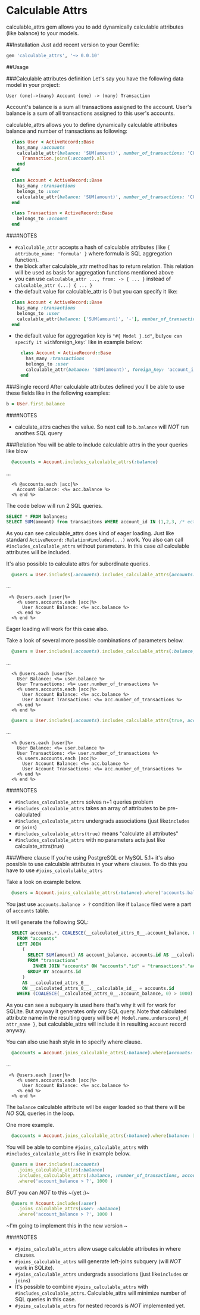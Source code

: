 # Calculable Attrs
calculable_attrs gem allows you to add dynamically calculable attributes (like balance) to your models.

##Installation
Just add recent version to your Gemfile:

```ruby
gem 'calculable_attrs', '~> 0.0.10'
```

##Usage

###Calculable attributes definition
Let's say you have the following data model in your project:

```
User (one)->(many) Account (one) -> (many) Transaction
```

Account's balance is a sum all transactions assigned to the account.
User's balance is a sum of all transactions assigned to this user's accounts.


calculable_attrs allows you to define dynamically calculable attributes balance and number of transactions as following:

```ruby
  class User < ActiveRecord::Base
    has_many :accounts
    calculable_attr(balance: 'SUM(amount)', number_of_transactions: 'COUNT(*)', foreign_key: 'accounts.user_id') do
      Transaction.joins(:account).all
    end
  end
```

```ruby
  class Account < ActiveRecord::Base
    has_many :transactions
    belongs_to :user
    calculable_attr(balance: 'SUM(amount)', number_of_transactions: 'COUNT(*)') { Transaction.joins(:account).all }
  end
```

```ruby
  class Transaction < ActiveRecord::Base
    belongs_to :account
  end
```

####NOTES
 - `#calculable_attr` accepts a hash of calculable attributes (like `{ attribute_name: 'formula' }` where formula is SQL aggregation function).
 - the block after calculable_attr method has to return relation. This relation will be used as basis for aggregation functions mentioned above
 - you can use `calculable_attr ..., from: -> { ... }` instead of `calculable_attr (...) { ... }`
 - the default value for calculable_attr is 0 but you can specify it like:

  ```ruby
    class Account < ActiveRecord::Base
      has_many :transactions
      belongs_to :user
      calculable_attr(balance: ['SUM(amount)', '-'], number_of_transactions: ['COUNT(*)', nil]) { Transaction.joins(:account).all }
    end
  ```
 - the default value for aggregation key is `"#{ Model }.id"`, but` you can specify it with `foreign_key:` like in example below:
   ```ruby
     class Account < ActiveRecord::Base
       has_many :transactions
       belongs_to :user
       calculable_attr(balance: 'SUM(amount)', foreign_key: 'account_id') { Transaction.all }
     end
   ```

###Single record
After calculable attributes defined you'll be able to use these fields like in the following examples:

```ruby
b = User.first.balance
````

####NOTES
 - calculate_attrs caches the value. So next call to `b.balance` will *NOT* run anothes SQL query

###Relation
You will be able to include calculable attrs in the your queries like blow
```ruby
  @accounts = Account.includes_calculable_attrs(:balance)
```
...

```erb
  <% @accounts.each |acc|%>
    Account Balance: <%= acc.balance %>
  <% end %>
```

The code below will run 2 SQL queries.
```sql
SELECT * FROM balances;
SELECT SUM(amount) from transacitons WHERE account_id IN (1,2,3, /* ect */)
```
As you can see calculable_attrs does kind of eager loading. Just like standard `ActiveRecord::Relation#includes(...)` work.
You also can call `#includes_calculable_attrs` without parameters. In this case *all* calculable attributes will be included.


It's also possible to calculate attrs for subordinate queries.
```ruby
  @users = User.includes(:accounts).includes_calculable_attrs(accounts: :balance)
```
...

```erb
 <% @users.each |user|%>
    <% users.accounts.each |acc|%>
      User Account Balance: <%= acc.balance %>
    <% end %>
  <% end %>
```
Eager loading will work for this case also.

Take a look of several more possible combinations of parameters below.
```ruby
  @users = User.includes(:accounts).includes_calculable_attrs(:balance, :number_of_transactions, accounts: [:balance, :number_of_transactions])
```
...

```erb
  <% @users.each |user|%>
    User Balance: <%= user.balance %>
    User Transactions: <%= user.number_of_transactions %>
    <% users.accounts.each |acc|%>
      User Account Balance: <%= acc.balance %>
      User Account Transactions: <%= acc.number_of_transactions %>
    <% end %>
  <% end %>
```

```ruby
  @users = User.includes(:accounts).includes_calculable_attrs(true, accounts: true)
```
...

```erb
  <% @users.each |user|%>
    User Balance: <%= user.balance %>
    User Transactions: <%= user.number_of_transactions %>
    <% users.accounts.each |acc|%>
      User Account Balance: <%= acc.balance %>
      User Account Transactions: <%= acc.number_of_transactions %>
    <% end %>
  <% end %>
```

####NOTES
 - `#includes_calculable_attrs` solves n+1 queries problem
 - `#includes_calculable_attrs` takes an array of attributes to be pre-calculated
 - `#includes_calculable_attrs` undergrads associations (just like`includes` or `joins`)
 - `#includes_calculable_attrs(true)` means "calculate all attributes"
 - `#includes_calculable_attrs` with no parameters acts just like calculate_attrs(true)

###Where clause
If you're using PostgreSQL or MySQL 5.1+ it's also possible to use calculable attributes in your where clauses.
To do this you have to use `#joins_calcululable_attrs`

Take a look on example below.
```ruby
  @users = Account.joins_calculable_attrs(:balance).where('accounts.balance > ?', 1000 )
```
You jast use `accounts.balance > ?` condition like if `balance` filed were a part of `accounts` table.

It will generate the following SQL:
```sql
  SELECT accounts.*, COALESCE(__calculated_attrs_0__.account_balance, 0) AS account_balance
    FROM "accounts"
    LEFT JOIN
      (
        SELECT SUM(amount) AS account_balance, accounts.id AS __calculable_id__
        FROM "transactions"
          INNER JOIN "accounts" ON "accounts"."id" = "transactions"."account_id"
        GROUP BY accounts.id
      )
      AS __calculated_attrs_0__
      ON __calculated_attrs_0__.__calculable_id__ = accounts.id
    WHERE (COALESCE(__calculated_attrs_0__.account_balance, 0) > 1000)

```
As you can see a subquery is used here that's why it will for work for SQLite. But anyway it generates only ony SQL query.
Note that calculated attribute name in the resulting query will be `#{ Model.name.underscore}_#{ attr_name }`,
but calculable_attrs will include it in resulting `Account` record anyway.

You can also use hash style in to specify where clause.
```ruby
  @accounts = Account.joins_calculable_attrs(:balance).where(accounts: { balance: [50..100] })
```
...

```erb
 <% @users.each |user|%>
    <% users.accounts.each |acc|%>
      User Account Balance: <%= acc.balance %>
    <% end %>
  <% end %>
```
The `balance` calculable attribute will be eager loaded so that there will be *NO* SQL queries in the loop.

One more example.
```ruby
  @accounts = Account.joins_calculable_attrs(:balance).where(balance: [50..100])
```



You will be able to combine `#joins_calculable_attrs` with `#includes_calculable_attrs` like in example below.

```ruby
  @users = User.includes(:accounts)
    .joins_calculable_attrs(:balance)
    .includes_calculable_attrs(:balance, :number_of_transactions, accounts: [:balance, :number_of_transactions])
    .where('account_balance > ?', 1000 )
```
*BUT* you can *NOT* to this ~(yet :)~
```ruby
  @users = Account.includes(:user)
    .joins_calculable_attrs(user: :balance)
    .where('account_balance > ?', 1000 )
```
~I'm going to implement this in the new version ~

####NOTES
 - `#joins_calculable_attrs` allow usage calculable attributes in where clauses.
 - `#joins_calculable_attrs` will generate left-joins subquery (will *NOT* work in SQLite).
 - `#joins_calculable_attrs` undergrads associations (just like`includes` or `joins`)
 - It's possible to combine `#joins_calculable_attrs` with `#includes_calculable_attrs`. Calculable_attrs will minimize number of SQL queries in this case.
 - `#joins_calculable_attrs` for nested records is *NOT* implemented yet.
